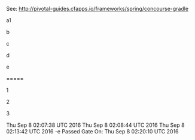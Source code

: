 See: http://pivotal-guides.cfapps.io/frameworks/spring/concourse-gradle

a1

b

c

d

e

=====

1

2

3

Thu Sep  8 02:07:38 UTC 2016
Thu Sep  8 02:08:44 UTC 2016
Thu Sep  8 02:13:42 UTC 2016
-e Passed Gate On: Thu Sep  8 02:20:10 UTC 2016

